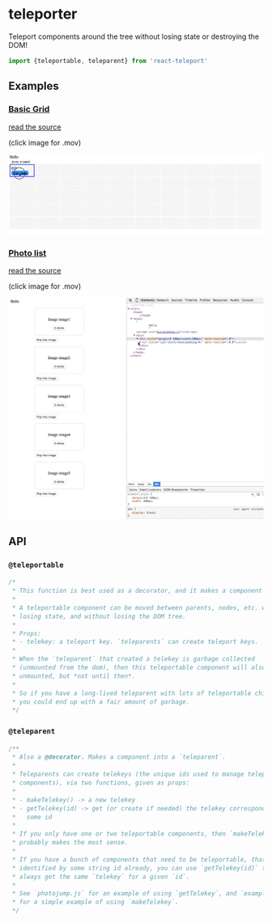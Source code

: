 # teleporter

Teleport components around the tree without losing state or destroying the
DOM!

```javascript
import {teleportable, teleparent} from 'react-teleport'
```

## Examples

### [Basic Grid](docs/grid.mov)

[read the source](./example.js)

(click image for .mov)

[![grid](docs/grid.gif)](docs/grid.mov)

### [Photo list](docs/photojump.mov)

[read the source](./photojump.js)

(click image for .mov)

[![image](docs/photojump.gif)](docs/photojump.mov)

## API

### `@teleportable`

```javascript
/*
 * This function is best used as a decorator, and it makes a component "teleportable".
 *
 * A teleportable component can be moved between parents, nodes, etc. without
 * losing state, and without losing the DOM tree.
 *
 * Props:
 * - telekey: a teleport key. `teleparents` can create teleport keys.
 *
 * When the `teleparent` that created a telekey is garbage collected
 * (unmounted from the dom), then this teleportable component will also be
 * unmounted, but *not until then*.
 *
 * So if you have a long-lived teleparent with lots of teleportable children,
 * you could end up with a fair amount of garbage.
 */
```

### `@teleparent`

```javascript
/**
 * Also a @decorator. Makes a component into a `teleparent`.
 *
 * Teleparents can create telekeys (the unique ids used to manage teleportable
 * components), via two functions, given as props:
 *
 * - makeTelekey() -> a new telekey
 * - getTelekey(id) -> get (or create if needed) the telekey corresponding to
 *   some id
 *
 * If you only have one or two teleportable components, then `makeTelekey`
 * probably makes the most sense.
 *
 * If you have a bunch of components that need to be teleportable, that are
 * identified by some string id already, you can use `getTelekey(id)` to
 * always get the same `telekey` for a given `id`.
 *
 * See `photojump.js` for an example of using `getTelekey`, and `example.js`
 * for a simple example of using `makeTelekey`.
 */
 ```

